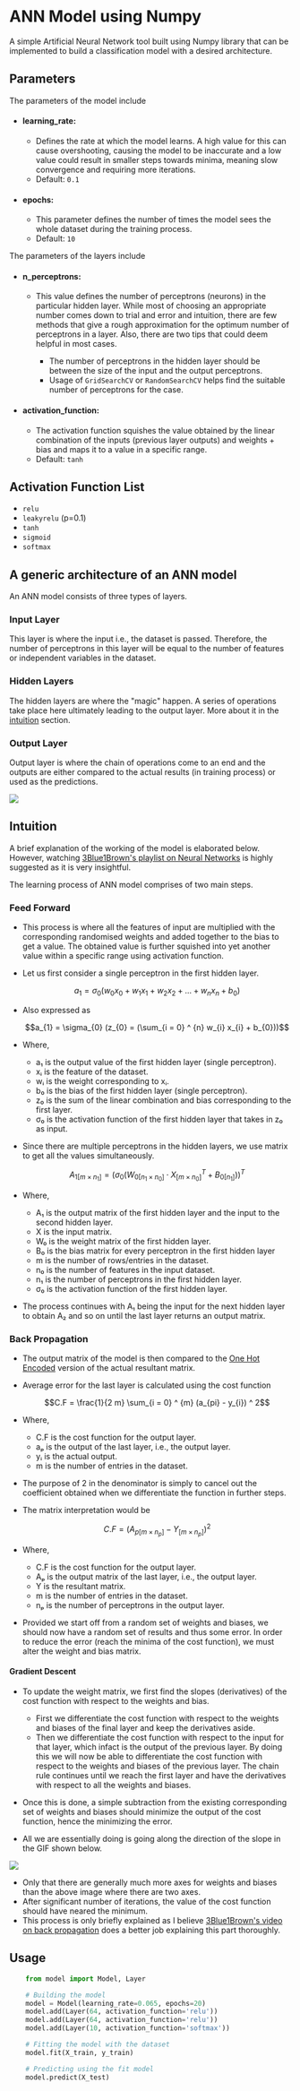 # ANN Model using Numpy
A simple Artificial Neural Network tool built using Numpy library that can be implemented to build a classification model with a desired architecture.

## Parameters
The parameters of the model include

* #### learning_rate:
    * Defines the rate at which the model learns. A high value for this can cause overshooting, causing the model to be inaccurate and a low value could result in smaller steps towards minima, meaning slow convergence and requiring more iterations.
    * Default: `0.1`

* #### epochs:
    * This parameter defines the number of times the model sees the whole dataset during the training process.
    * Default: `10`

The parameters of the layers include

* #### n_perceptrons:
    * This value defines the number of perceptrons (neurons) in the particular hidden layer. While most of choosing an appropriate number comes down to trial and error and intuition, there are few methods that give a rough approximation for the optimum number of perceptrons in a layer. Also, there are two tips that could deem helpful in most cases.

        * The number of perceptrons in the hidden layer should be between the size of the input and the output perceptrons.
        * Usage of `GridSearchCV` or `RandomSearchCV` helps find the suitable number of perceptrons for the case.

* #### activation_function:
    * The activation function squishes the value obtained by the linear combination of the inputs (previous layer outputs) and weights + bias and maps it to a value in a specific range.
    * Default: `tanh`

## Activation Function List
* `relu`
* `leakyrelu` (p=0.1)
* `tanh`
* `sigmoid`
* `softmax`

## A generic architecture of an ANN model
An ANN model consists of three types of layers.

### Input Layer
This layer is where the input i.e., the dataset is passed. Therefore, the number of perceptrons in this layer will be equal to the number of features or independent variables in the dataset.

### Hidden Layers
The hidden layers are where the "magic" happen. A series of operations take place here ultimately leading to the output layer. More about it in the [intuition](#Intuition) section.

### Output Layer
Output layer is where the chain of operations come to an end and the outputs are either compared to the actual results (in training process) or used as the predictions.

<img src="https://1.cms.s81c.com/sites/default/files/2021-01-06/ICLH_Diagram_Batch_01_03-DeepNeuralNetwork-WHITEBG.png">

## Intuition
A brief explanation of the working of the model is elaborated below. However, watching [3Blue1Brown's playlist on Neural Networks](https://www.youtube.com/watch?v=aircAruvnKk&list=PLZHQObOWTQDNU6R1_67000Dx_ZCJB-3pi) is highly suggested as it is very insightful.

The learning process of ANN model comprises of two main steps.

### Feed Forward
* This process is where all the features of input are multiplied with the corresponding randomised weights and added together to the bias to get a value. The obtained value is further squished into yet another value within a specific range using activation function.

* Let us first consider a single perceptron in the first hidden layer.

	$$a_{1} = \sigma_{0} (w_{0} x_{0} + w_{1} x_{1} + w_{2} x_{2} + ... + w_{n} x_{n} + b_{0})$$
	
* Also expressed as

	$$a_{1} = \sigma_{0} (z_{0} = (\sum_{i = 0} ^ {n} w_{i} x_{i} + b_{0}))$$
	
* Where,

    * a₁ is the output value of the first hidden layer (single perceptron).
    * xᵢ is the feature of the dataset.
    * wᵢ is the weight corresponding to xᵢ.
    * b₀ is the bias of the first hidden layer (single perceptron).
    * z₀ is the sum of the linear combination and bias corresponding to the first layer.
    * σ₀ is the activation function of the first hidden layer that takes in z₀ as input.

* Since there are multiple perceptrons in the hidden layers, we use matrix to get all the values simultaneously.

	$$A_{1[m \times n_{1}]} = (\sigma_{0} (W_{0 [n_{1} \times n_{0}]} \cdot X_{[m \times n_{0}]} ^ {T} + B_{0 [n_{1}]})) ^ {T}$$
	
* Where,

    * A₁ is the output matrix of the first hidden layer and the input to the second hidden layer.
    * X is the input matrix.
    * W₀ is the weight matrix of the first hidden layer.
    * B₀ is the bias matrix for every perceptron in the first hidden layer
    * m is the number of rows/entries in the dataset.
    * n₀ is the number of features in the input dataset.
    * n₁ is the number of perceptrons in the first hidden layer.
    * σ₀ is the activation function of the first hidden layer.

* The process continues with A₁ being the input for the next hidden layer to obtain A₂ and so on until the last layer returns an output matrix.

### Back Propagation
* The output matrix of the model is then compared to the [One Hot Encoded](https://www.geeksforgeeks.org/ml-one-hot-encoding-of-datasets-in-python/) version of the actual resultant matrix.

* Average error for the last layer is calculated using the cost function

	$$C.F = \frac{1}{2 m} \sum_{i = 0} ^ {m} (a_{pi} - y_{i}) ^ 2$$
	
* Where,

    * C.F is the cost function for the output layer.
    * aₚ is the output of the last layer, i.e., the output layer.
    * yᵢ is the actual output.
    * m is the number of entries in the dataset.

* The purpose of 2 in the denominator is simply to cancel out the coefficient obtained when we differentiate the function in further steps.

* The matrix interpretation would be

	$$C.F = (A_{p[m \times n_{p}]} - Y_{[m \times n_{p}]}) ^ 2$$
	
* Where,

    * C.F is the cost function for the output layer.
    * Aₚ is the output matrix of the last layer, i.e., the output layer.
    * Y is the resultant matrix.
    * m is the number of entries in the dataset.
    * nₚ is the number of perceptrons in the output layer.

* Provided we start off from a random set of weights and biases, we should now have a random set of results and thus some error. In order to reduce the error (reach the minima of the cost function), we must alter the weight and bias matrix.

#### Gradient Descent

* To update the weight matrix, we first find the slopes (derivatives) of the cost function with respect to the weights and bias.

    * First we differentiate the cost function with respect to the weights and biases of the final layer and keep the derivatives aside.
    * Then we differentiate the cost function with respect to the input for that layer, which infact is the output of the previous layer. By doing this we will now be able to differentiate the cost function with respect to the weights and biases of the previous layer. The chain rule continues until we reach the first layer and have the derivatives with respect to all the weights and biases.

* Once this is done, a simple subtraction from the existing corresponding set of weights and biases should minimize the output of the cost function, hence the minimizing the error.
* All we are essentially doing is going along the direction of the slope in the GIF shown below.

![](https://cdn-images-1.medium.com/max/720/1*lhEF_VbpXHW76p6KI5cycQ.gif)

* Only that there are generally much more axes for weights and biases than the above image where there are two axes.
* After significant number of iterations, the value of the cost function should have neared the minimum.
* This process is only briefly explained as I believe [3Blue1Brown's video on back propagation](https://www.youtube.com/watch?v=tIeHLnjs5U8) does a better job explaining this part thoroughly.

## Usage

```py
    from model import Model, Layer

    # Building the model
    model = Model(learning_rate=0.065, epochs=20)
    model.add(Layer(64, activation_function='relu'))
    model.add(Layer(64, activation_function='relu'))
    model.add(Layer(10, activation_function='softmax'))

    # Fitting the model with the dataset
    model.fit(X_train, y_train)

    # Predicting using the fit model
    model.predict(X_test)
```

